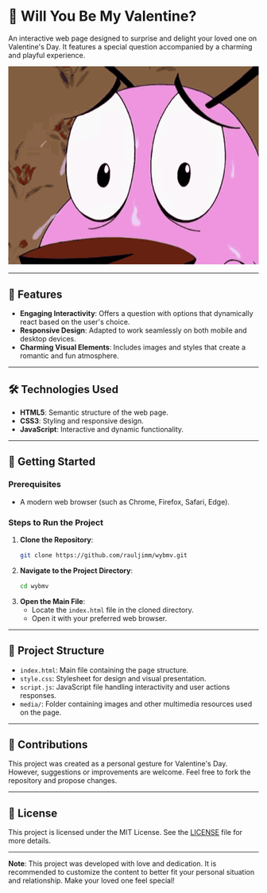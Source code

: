 # 💖 Will You Be My Valentine?

An interactive web page designed to surprise and delight your loved one on Valentine's Day. It features a special question accompanied by a charming and playful experience.

![Project Screenshot](media/shaking-courage.gif)

---

## 🌟 Features

- **Engaging Interactivity**: Offers a question with options that dynamically react based on the user's choice.
- **Responsive Design**: Adapted to work seamlessly on both mobile and desktop devices.
- **Charming Visual Elements**: Includes images and styles that create a romantic and fun atmosphere.

---

## 🛠️ Technologies Used

- **HTML5**: Semantic structure of the web page.
- **CSS3**: Styling and responsive design.
- **JavaScript**: Interactive and dynamic functionality.

---

## 🚀 Getting Started

### Prerequisites

- A modern web browser (such as Chrome, Firefox, Safari, Edge).

### Steps to Run the Project

1. **Clone the Repository**:
    ```bash
    git clone https://github.com/rauljimm/wybmv.git
    ```
2. **Navigate to the Project Directory**:
    ```bash
    cd wybmv
    ```
3. **Open the Main File**:
    - Locate the `index.html` file in the cloned directory.
    - Open it with your preferred web browser.

---

## 💂️ Project Structure

- `index.html`: Main file containing the page structure.
- `style.css`: Stylesheet for design and visual presentation.
- `script.js`: JavaScript file handling interactivity and user actions responses.
- `media/`: Folder containing images and other multimedia resources used on the page.

---

## 🤝 Contributions

This project was created as a personal gesture for Valentine's Day. However, suggestions or improvements are welcome. Feel free to fork the repository and propose changes.

---

## 📝 License

This project is licensed under the MIT License. See the [LICENSE](LICENSE) file for more details.

---

**Note**: This project was developed with love and dedication. It is recommended to customize the content to better fit your personal situation and relationship. Make your loved one feel special!
